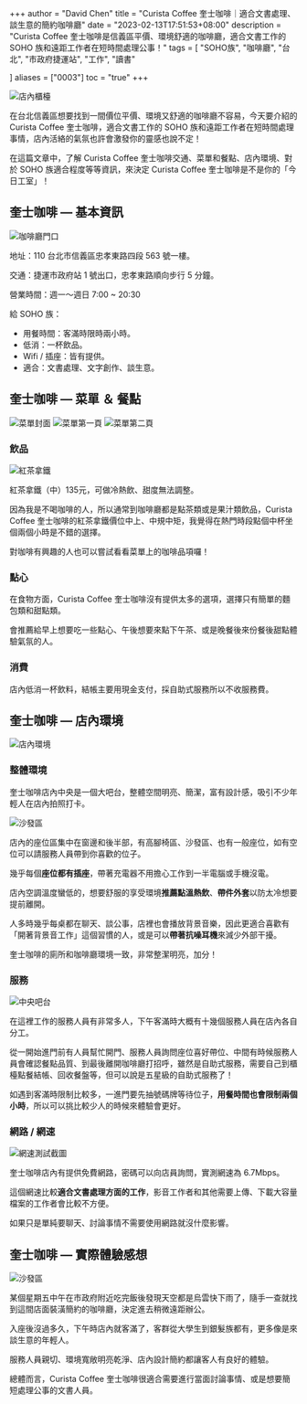 +++
author = "David Chen"
title = "Curista Coffee 奎士咖啡｜適合文書處理、談生意的簡約咖啡廳"
date = "2023-02-13T17:51:53+08:00"
description = "Curista Coffee 奎士咖啡是信義區平價、環境舒適的咖啡廳，適合文書工作的 SOHO 族和遠距工作者在短時間處理公事！"
tags = [
    "SOHO族",
    "咖啡廳",
    "台北",
    "市政府捷運站",
    "工作",
    "讀書"

]
aliases = ["0003"]
toc = "true"
+++

<img src="1.jpg" alt="店內櫃檯" lazyload />

在台北信義區想要找到一間價位平價、環境又舒適的咖啡廳不容易，今天要介紹的 Curista Coffee 奎士咖啡，適合文書工作的 SOHO 族和遠距工作者在短時間處理事情，店內活絡的氣氛也許會激發你的靈感也說不定！

在這篇文章中，了解 Curista Coffee 奎士咖啡交通、菜單和餐點、店內環境、對於 SOHO 族適合程度等等資訊，來決定 Curista Coffee 奎士咖啡是不是你的「今日工室」！

## 奎士咖啡 — 基本資訊

<img src="2.jpg" alt="咖啡廳門口" lazyload />

地址：110 台北市信義區忠孝東路四段 563 號一樓。

交通：捷運市政府站 1 號出口，忠孝東路順向步行 5 分鐘。

營業時間：週一～週日 7:00 ~ 20:30

給 SOHO 族：
- 用餐時間：客滿時限時兩小時。
- 低消：一杯飲品。
- Wifi / 插座：皆有提供。
- 適合：文書處理、文字創作、談生意。

## 奎士咖啡 — 菜單 ＆ 餐點

<img src="3.jpg" alt="菜單封面" lazyload />

<img src="4.jpg" alt="菜單第一頁" lazyload />

<img src="5.jpg" alt="菜單第二頁" lazyload />

### 飲品

<img src="6.jpg" alt="紅茶拿鐵" lazyload />

紅茶拿鐵（中）135元，可做冷熱飲、甜度無法調整。

因為我是不喝咖啡的人，所以通常到咖啡廳都是點茶類或是果汁類飲品，Curista Coffee 奎士咖啡的紅茶拿鐵價位中上、中規中矩，我覺得在熱門時段點個中杯坐個兩個小時是不錯的選擇。

對咖啡有興趣的人也可以嘗試看看菜單上的咖啡品項囉！

### 點心

在食物方面，Curista Coffee 奎士咖啡沒有提供太多的選項，選擇只有簡單的麵包類和甜點類。

會推薦給早上想要吃一些點心、午後想要來點下午茶、或是晚餐後來份餐後甜點體驗氣氛的人。

### 消費

店內低消一杯飲料，結帳主要用現金支付，採自助式服務所以不收服務費。

## 奎士咖啡 — 店內環境

<img src="7.jpg" alt="店內環境" lazyload />

### 整體環境
奎士咖啡店內中央是一個大吧台，整體空間明亮、簡潔，富有設計感，吸引不少年輕人在店內拍照打卡。

<img src="8.jpg" alt="沙發區" lazyload />

店內的座位區集中在窗邊和後半部，有高腳椅區、沙發區、也有一般座位，如有空位可以請服務人員帶到你喜歡的位子。

幾乎每個**座位都有插座**，帶著充電器不用擔心工作到一半電腦或手機沒電。

店內空調溫度蠻低的，想要舒服的享受環境**推薦點溫熱飲**、**帶件外套**以防太冷想要提前離開。

人多時幾乎每桌都在聊天、談公事，店裡也會播放背景音樂，因此更適合喜歡有「開著背景音工作」這個習慣的人，或是可以**帶著抗噪耳機**來減少外部干擾。

奎士咖啡的廁所和咖啡廳環境一致，非常整潔明亮，加分！

### 服務

<img src="9.jpg" alt="中央吧台" lazyload />

在這裡工作的服務人員有非常多人，下午客滿時大概有十幾個服務人員在店內各自分工。

從一開始進門前有人員幫忙開門、服務人員詢問座位喜好帶位、中間有時候服務人員會確認餐點品質、到最後離開咖啡廳打招呼，雖然是自助式服務，需要自己到櫃檯點餐結帳、回收餐盤等，但可以說是五星級的自助式服務了！

如遇到客滿時限制比較多，一進門要先抽號碼牌等待位子，**用餐時間也會限制兩個小時**，所以可以挑比較少人的時候來體驗會更好。

### 網路 / 網速

<img src="10.jpg" alt="網速測試截圖" lazyload />

奎士咖啡店內有提供免費網路，密碼可以向店員詢問，實測網速為 6.7Mbps。

這個網速比較**適合文書處理方面的工作**，影音工作者和其他需要上傳、下載大容量檔案的工作者會比較不方便。

如果只是單純要聊天、討論事情不需要使用網路就沒什麼影響。

## 奎士咖啡 — 實際體驗感想

<img src="11.jpg" alt="沙發區" lazyload />

某個星期五中午在市政府附近吃完飯後發現天空都是烏雲快下雨了，隨手一查就找到這間店面裝潢簡約的咖啡廳，決定進去稍微遠距辦公。

入座後沒過多久，下午時店內就客滿了，客群從大學生到銀髮族都有，更多像是來談生意的年輕人。

服務人員親切、環境寬敞明亮乾淨、店內設計簡約都讓客人有良好的體驗。

總體而言，Curista Coffee 奎士咖啡很適合需要進行當面討論事情、或是想要簡短處理公事的文書人員。
